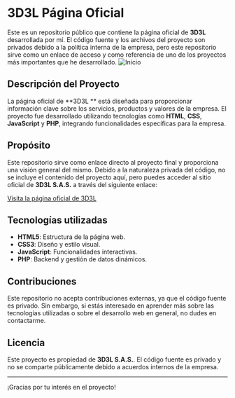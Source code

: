 # 3D3L Página Oficial

Este es un repositorio público que contiene la página oficial de **3D3L** desarrollada por mí. El código fuente y los archivos del proyecto son privados debido a la política interna de la empresa, pero este repositorio sirve como un enlace de acceso y como referencia de uno de los proyectos más importantes que he desarrollado.
![Inicio](Video-1.gif)

## Descripción del Proyecto

La página oficial de **3D3L ** está diseñada para proporcionar información clave sobre los servicios, productos y valores de la empresa. El proyecto fue desarrollado utilizando tecnologías como **HTML**, **CSS**, **JavaScript** y **PHP**, integrando funcionalidades específicas para la empresa.

## Propósito

Este repositorio sirve como enlace directo al proyecto final y proporciona una visión general del mismo. Debido a la naturaleza privada del código, no se incluye el contenido del proyecto aquí, pero puedes acceder al sitio oficial de **3D3L S.A.S.** a través del siguiente enlace:

[Visita la página oficial de 3D3L](https://www.3d3l.com.mx)

## Tecnologías utilizadas

- **HTML5**: Estructura de la página web.
- **CSS3**: Diseño y estilo visual.
- **JavaScript**: Funcionalidades interactivas.
- **PHP**: Backend y gestión de datos dinámicos.



## Contribuciones

Este repositorio no acepta contribuciones externas, ya que el código fuente es privado. Sin embargo, si estás interesado en aprender más sobre las tecnologías utilizadas o sobre el desarrollo web en general, no dudes en contactarme.

## Licencia

Este proyecto es propiedad de **3D3L S.A.S.**. El código fuente es privado y no se comparte públicamente debido a acuerdos internos de la empresa.

---

¡Gracias por tu interés en el proyecto!
